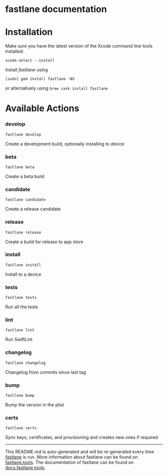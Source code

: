 fastlane documentation
================
# Installation

Make sure you have the latest version of the Xcode command line tools installed:

```
xcode-select --install
```

Install _fastlane_ using
```
[sudo] gem install fastlane -NV
```
or alternatively using `brew cask install fastlane`

# Available Actions
### develop
```
fastlane develop
```
Create a development build, optionally installing to device
### beta
```
fastlane beta
```
Create a beta build
### candidate
```
fastlane candidate
```
Create a release candidate
### release
```
fastlane release
```
Create a build for release to app store
### install
```
fastlane install
```
Install to a device
### tests
```
fastlane tests
```
Run all the tests
### lint
```
fastlane lint
```
Run SwiftLint
### changelog
```
fastlane changelog
```
Changelog from commits since last tag
### bump
```
fastlane bump
```
Bump the version in the plist
### certs
```
fastlane certs
```
Sync keys, certificates, and provisioning and creates new ones if required

----

This README.md is auto-generated and will be re-generated every time [fastlane](https://fastlane.tools) is run.
More information about fastlane can be found on [fastlane.tools](https://fastlane.tools).
The documentation of fastlane can be found on [docs.fastlane.tools](https://docs.fastlane.tools).

